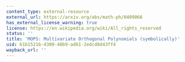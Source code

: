 ```yaml
---
content_type: external-resource
external_url: https://arxiv.org/abs/math-ph/0409066
has_external_license_warning: true
license: https://en.wikipedia.org/wiki/All_rights_reserved
status: ''
title: 'MOPS: Multivariate Orthogonal Polynomials (symbolically)'
uid: 61b1521b-4300-40b9-ad61-2edcd8d43ff4
wayback_url: ''
---
```

